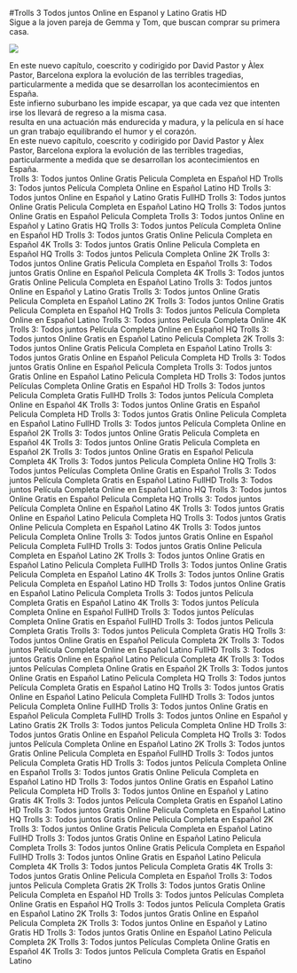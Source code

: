 #Trolls 3 Todos juntos Online en Espanol y Latino Gratis HD  
Sigue a la joven pareja de Gemma y Tom, que buscan comprar su primera casa.  
  
[![](https://i.imgur.com/qSNzIqt.png)](https://movie.rssnews.media/SyyDCfVGW.php)  
  
En este nuevo capítulo, coescrito y codirigido por David Pastor y Àlex Pastor,  Barcelona explora la evolución de las terribles tragedias, particularmente a medida que se desarrollan los acontecimientos en España.  
Este infierno suburbano les impide escapar, ya que cada vez que intenten irse los llevará de regreso a la misma casa.  
 resulta en una actuación más endurecida y madura, y la película en sí hace un gran trabajo equilibrando el humor y el corazón.  
En este nuevo capítulo, coescrito y codirigido por David Pastor y Àlex Pastor,  Barcelona explora la evolución de las terribles tragedias, particularmente a medida que se desarrollan los acontecimientos en España.  
Trolls 3: Todos juntos Online Gratis Pelicula Completa en Español HD
Trolls 3: Todos juntos Película Completa Online en Español Latino HD
Trolls 3: Todos juntos Online en Español y Latino Gratis FullHD
Trolls 3: Todos juntos Online Gratis Pelicula Completa en Español Latino HQ
Trolls 3: Todos juntos Online Gratis en Español Pelicula Completa
Trolls 3: Todos juntos Online en Español y Latino Gratis HQ
Trolls 3: Todos juntos Película Completa Online en Español HD
Trolls 3: Todos juntos Gratis Online Pelicula Completa en Español 4K
Trolls 3: Todos juntos Gratis Online Pelicula Completa en Español HQ
Trolls 3: Todos juntos Pelicula Completa Online 2K
Trolls 3: Todos juntos Online Gratis Pelicula Completa en Español
Trolls 3: Todos juntos Gratis Online en Español Pelicula Completa 4K
Trolls 3: Todos juntos Gratis Online Pelicula Completa en Español Latino
Trolls 3: Todos juntos Online en Español y Latino Gratis
Trolls 3: Todos juntos Online Gratis Pelicula Completa en Español Latino 2K
Trolls 3: Todos juntos Online Gratis Pelicula Completa en Español HQ
Trolls 3: Todos juntos Película Completa Online en Español Latino
Trolls 3: Todos juntos Pelicula Completa Online 4K
Trolls 3: Todos juntos Película Completa Online en Español HQ
Trolls 3: Todos juntos Online Gratis en Español Latino Pelicula Completa 2K
Trolls 3: Todos juntos Online Gratis Pelicula Completa en Español Latino
Trolls 3: Todos juntos Gratis Online en Español Pelicula Completa HD
Trolls 3: Todos juntos Gratis Online en Español Pelicula Completa
Trolls 3: Todos juntos Gratis Online en Español Latino Pelicula Completa HD
Trolls 3: Todos juntos Películas Completa Online Gratis en Español HD
Trolls 3: Todos juntos Pelicula Completa Gratis FullHD
Trolls 3: Todos juntos Película Completa Online en Español 4K
Trolls 3: Todos juntos Online Gratis en Español Pelicula Completa HD
Trolls 3: Todos juntos Gratis Online Pelicula Completa en Español Latino FullHD
Trolls 3: Todos juntos Película Completa Online en Español 2K
Trolls 3: Todos juntos Online Gratis Pelicula Completa en Español 4K
Trolls 3: Todos juntos Online Gratis Pelicula Completa en Español 2K
Trolls 3: Todos juntos Online Gratis en Español Pelicula Completa 4K
Trolls 3: Todos juntos Pelicula Completa Online HQ
Trolls 3: Todos juntos Películas Completa Online Gratis en Español
Trolls 3: Todos juntos Película Completa Gratis en Español Latino FullHD
Trolls 3: Todos juntos Película Completa Online en Español Latino HQ
Trolls 3: Todos juntos Online Gratis en Español Pelicula Completa HQ
Trolls 3: Todos juntos Película Completa Online en Español Latino 4K
Trolls 3: Todos juntos Gratis Online en Español Latino Pelicula Completa HQ
Trolls 3: Todos juntos Gratis Online Pelicula Completa en Español Latino 4K
Trolls 3: Todos juntos Pelicula Completa Online
Trolls 3: Todos juntos Gratis Online en Español Pelicula Completa FullHD
Trolls 3: Todos juntos Gratis Online Pelicula Completa en Español Latino 2K
Trolls 3: Todos juntos Online Gratis en Español Latino Pelicula Completa FullHD
Trolls 3: Todos juntos Online Gratis Pelicula Completa en Español Latino 4K
Trolls 3: Todos juntos Online Gratis Pelicula Completa en Español Latino HD
Trolls 3: Todos juntos Online Gratis en Español Latino Pelicula Completa
Trolls 3: Todos juntos Película Completa Gratis en Español Latino 4K
Trolls 3: Todos juntos Película Completa Online en Español FullHD
Trolls 3: Todos juntos Películas Completa Online Gratis en Español FullHD
Trolls 3: Todos juntos Pelicula Completa Gratis
Trolls 3: Todos juntos Pelicula Completa Gratis HQ
Trolls 3: Todos juntos Online Gratis en Español Pelicula Completa 2K
Trolls 3: Todos juntos Película Completa Online en Español Latino FullHD
Trolls 3: Todos juntos Gratis Online en Español Latino Pelicula Completa 4K
Trolls 3: Todos juntos Películas Completa Online Gratis en Español 2K
Trolls 3: Todos juntos Online Gratis en Español Latino Pelicula Completa HQ
Trolls 3: Todos juntos Película Completa Gratis en Español Latino HQ
Trolls 3: Todos juntos Gratis Online en Español Latino Pelicula Completa FullHD
Trolls 3: Todos juntos Pelicula Completa Online FullHD
Trolls 3: Todos juntos Online Gratis en Español Pelicula Completa FullHD
Trolls 3: Todos juntos Online en Español y Latino Gratis 2K
Trolls 3: Todos juntos Pelicula Completa Online HD
Trolls 3: Todos juntos Gratis Online en Español Pelicula Completa HQ
Trolls 3: Todos juntos Película Completa Online en Español Latino 2K
Trolls 3: Todos juntos Gratis Online Pelicula Completa en Español FullHD
Trolls 3: Todos juntos Pelicula Completa Gratis HD
Trolls 3: Todos juntos Película Completa Online en Español
Trolls 3: Todos juntos Gratis Online Pelicula Completa en Español Latino HD
Trolls 3: Todos juntos Online Gratis en Español Latino Pelicula Completa HD
Trolls 3: Todos juntos Online en Español y Latino Gratis 4K
Trolls 3: Todos juntos Película Completa Gratis en Español Latino HD
Trolls 3: Todos juntos Gratis Online Pelicula Completa en Español Latino HQ
Trolls 3: Todos juntos Gratis Online Pelicula Completa en Español 2K
Trolls 3: Todos juntos Online Gratis Pelicula Completa en Español Latino FullHD
Trolls 3: Todos juntos Gratis Online en Español Latino Pelicula Completa
Trolls 3: Todos juntos Online Gratis Pelicula Completa en Español FullHD
Trolls 3: Todos juntos Online Gratis en Español Latino Pelicula Completa 4K
Trolls 3: Todos juntos Pelicula Completa Gratis 4K
Trolls 3: Todos juntos Gratis Online Pelicula Completa en Español
Trolls 3: Todos juntos Pelicula Completa Gratis 2K
Trolls 3: Todos juntos Gratis Online Pelicula Completa en Español HD
Trolls 3: Todos juntos Películas Completa Online Gratis en Español HQ
Trolls 3: Todos juntos Película Completa Gratis en Español Latino 2K
Trolls 3: Todos juntos Gratis Online en Español Pelicula Completa 2K
Trolls 3: Todos juntos Online en Español y Latino Gratis HD
Trolls 3: Todos juntos Gratis Online en Español Latino Pelicula Completa 2K
Trolls 3: Todos juntos Películas Completa Online Gratis en Español 4K
Trolls 3: Todos juntos Película Completa Gratis en Español Latino
